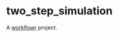 # two_step_simulation

A [workflowr][] project.

[workflowr]: https://github.com/workflowr/workflowr
